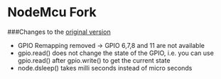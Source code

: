 # **NodeMcu Fork** #
###Changes to the [original version](https://github.com/nodemcu/nodemcu-firmware)
- GPIO Remapping removed -> GPIO 6,7,8 and 11 are not available
- gpio.read() does not change the state of the GPIO, i.e. you can use gpio.read() after gpio.write() to get the current state
- node.dsleep() takes milli seconds instead of micro seconds
